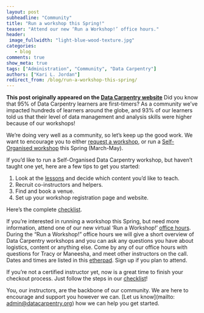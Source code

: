 ```yaml
---
layout: post
subheadline: "Community"
title: "Run a workshop this Spring!"
teaser: "Attend our new ‘Run a Workshop!’ office hours."
header:
 image_fullwidth: "light-blue-wood-texture.jpg"
categories:
   - blog
comments: true
show_meta: true
tags: ["Administration", "Community", "Data Carpentry"]
authors: ["Kari L. Jordan"]
redirect_from: /blog/run-a-workshop-this-spring/
--- 
```


**This post originally appeared on the [Data Carpentry website](https://datacarpentry.org)**
Did you know that 95% of Data Carpentry learners are first-timers? As a community we’ve impacted hundreds of learners around the globe, and 93% of our learners told us that their level of data management and analysis skills were higher because of our workshops!

We’re doing very well as a community, so let’s keep up the good work. We want to encourage you to either [request a workshop](http://www.datacarpentry.org/workshops-host/), or run a [Self-Organised workshop](http://www.datacarpentry.org/self-organized-workshops/) this Spring (March-May).

If you’d like to run a Self-Organised Data Carpentry workshop, but haven’t taught one yet, here are a few tips to get you started:  
1. Look at the [lessons](http://www.datacarpentry.org/lessons) and decide which content you’d like to teach.  
2. Recruit co-instructors and helpers.  
3. Find and book a venue.  
4. Set up your workshop registration page and website.  

Here’s the complete [checklist](http://www.datacarpentry.org/self-org-lead/).

If you’re interested in running a workshop this Spring, but need more information, attend one of our new virtual ‘Run a Workshop!’ [office hours](http://pad.software-carpentry.org/office-hours). During the “Run a Workshop!” office hours we will give a short overview of Data Carpentry workshops and you can ask any questions you have about logistics, content or anything else. Come by any of our office hours with questions for Tracy or Maneesha, and meet other instructors on the call. Dates and times are listed in this [etherpad](http://pad.software-carpentry.org/office-hours). Sign up if you plan to attend.

If you’re not a certified instructor yet, now is a great time to finish your checkout process. Just follow the steps in our [checklist](http://www.datacarpentry.org/checkout/)!

You, our instructors, are the backbone of our community. We are here to encourage and support you however we can. [Let us know](mailto: admin@datacarpentry.org) how we can help you get started.
